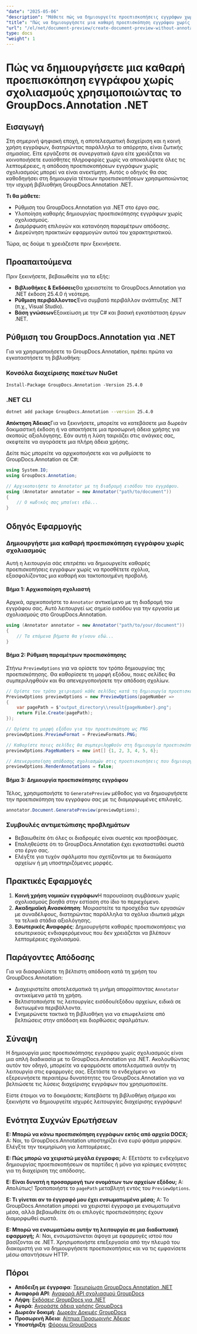 ```yaml
---
"date": "2025-05-06"
"description": "Μάθετε πώς να δημιουργείτε προεπισκοπήσεις εγγράφων χωρίς σχολιασμούς χρησιμοποιώντας το GroupDocs.Annotation για .NET, διασφαλίζοντας το απόρρητο και τη σαφήνεια σε συνεργατικά έργα."
"title": "Πώς να δημιουργήσετε μια καθαρή προεπισκόπηση εγγράφου χωρίς σχολιασμούς χρησιμοποιώντας το GroupDocs.Annotation .NET"
"url": "/el/net/document-preview/create-document-preview-without-annotations-groupdocs-dotnet/"
type: docs
"weight": 1
---
```


# Πώς να δημιουργήσετε μια καθαρή προεπισκόπηση εγγράφου χωρίς σχολιασμούς χρησιμοποιώντας το GroupDocs.Annotation .NET

## Εισαγωγή

Στη σημερινή ψηφιακή εποχή, η αποτελεσματική διαχείριση και η κοινή χρήση εγγράφων, διατηρώντας παράλληλα το απόρρητο, είναι ζωτικής σημασίας. Είτε εργάζεστε σε συνεργατικά έργα είτε χρειάζεται να κοινοποιήσετε ευαίσθητες πληροφορίες χωρίς να αποκαλύψετε όλες τις λεπτομέρειες, η απόδοση προεπισκοπήσεων εγγράφων χωρίς σχολιασμούς μπορεί να είναι ανεκτίμητη. Αυτός ο οδηγός θα σας καθοδηγήσει στη δημιουργία τέτοιων προεπισκοπήσεων χρησιμοποιώντας την ισχυρή βιβλιοθήκη GroupDocs.Annotation .NET.

**Τι θα μάθετε:**
- Ρύθμιση του GroupDocs.Annotation για .NET στο έργο σας.
- Υλοποίηση καθαρής δημιουργίας προεπισκόπησης εγγράφων χωρίς σχολιασμούς.
- Διαμόρφωση επιλογών και κατανόηση παραμέτρων απόδοσης.
- Διερεύνηση πρακτικών εφαρμογών αυτού του χαρακτηριστικού.

Τώρα, ας δούμε τι χρειάζεστε πριν ξεκινήσετε.

## Προαπαιτούμενα

Πριν ξεκινήσετε, βεβαιωθείτε για τα εξής:
- **Βιβλιοθήκες & Εκδόσεις**Θα χρειαστείτε το GroupDocs.Annotation για .NET έκδοση 25.4.0 ή νεότερη.
- **Ρύθμιση περιβάλλοντος**Ένα συμβατό περιβάλλον ανάπτυξης .NET (π.χ., Visual Studio).
- **Βάση γνώσεων**Εξοικείωση με την C# και βασική εγκατάσταση έργων .NET.

## Ρύθμιση του GroupDocs.Annotation για .NET

Για να χρησιμοποιήσετε το GroupDocs.Annotation, πρέπει πρώτα να εγκαταστήσετε τη βιβλιοθήκη:

### Κονσόλα διαχείρισης πακέτων NuGet
```shell
Install-Package GroupDocs.Annotation -Version 25.4.0
```

### .NET CLI
```bash
dotnet add package GroupDocs.Annotation --version 25.4.0
```

**Απόκτηση Άδειας**Για να ξεκινήσετε, μπορείτε να κατεβάσετε μια δωρεάν δοκιμαστική έκδοση ή να αποκτήσετε μια προσωρινή άδεια χρήσης για σκοπούς αξιολόγησης. Εάν αυτή η λύση ταιριάζει στις ανάγκες σας, σκεφτείτε να αγοράσετε μια πλήρη άδεια χρήσης.

Δείτε πώς μπορείτε να αρχικοποιήσετε και να ρυθμίσετε το GroupDocs.Annotation σε C#:

```csharp
using System.IO;
using GroupDocs.Annotation;

// Αρχικοποιήστε το Annotator με τη διαδρομή εισόδου του εγγράφου.
using (Annotator annotator = new Annotator("path/to/document"))
{
    // Ο κωδικός σας μπαίνει εδώ...
}
```

## Οδηγός Εφαρμογής

### Δημιουργήστε μια καθαρή προεπισκόπηση εγγράφου χωρίς σχολιασμούς

Αυτή η λειτουργία σάς επιτρέπει να δημιουργείτε καθαρές προεπισκοπήσεις εγγράφων χωρίς να προσθέτετε σχόλια, εξασφαλίζοντας μια καθαρή και τακτοποιημένη προβολή.

#### Βήμα 1: Αρχικοποίηση σχολιαστή
Αρχικά, αρχικοποιήστε το `Annotator` αντικείμενο με τη διαδρομή του εγγράφου σας. Αυτό λειτουργεί ως σημείο εισόδου για την εργασία με σχολιασμούς στο GroupDocs.Annotation.

```csharp
using (Annotator annotator = new Annotator("path/to/your/document"))
{
    // Τα επόμενα βήματα θα γίνουν εδώ...
}
```

#### Βήμα 2: Ρύθμιση παραμέτρων προεπισκόπησης

Στήνω `PreviewOptions` για να ορίσετε τον τρόπο δημιουργίας της προεπισκόπησης. Θα καθορίσετε τη μορφή εξόδου, ποιες σελίδες θα συμπεριληφθούν και θα απενεργοποιήσετε την απόδοση σχολίων.

```csharp
// Ορίστε τον τρόπο χειρισμού κάθε σελίδας κατά τη δημιουργία προεπισκόπησης
PreviewOptions previewOptions = new PreviewOptions(pageNumber =>
{
    var pagePath = $"output_directory\\result{pageNumber}.png";
    return File.Create(pagePath);
});

// Ορίστε τη μορφή εξόδου για την προεπισκόπηση ως PNG
previewOptions.PreviewFormat = PreviewFormats.PNG;

// Καθορίστε ποιες σελίδες θα συμπεριληφθούν στη δημιουργία προεπισκόπησης
previewOptions.PageNumbers = new int[] {1, 2, 3, 4, 5, 6};

// Απενεργοποίηση απόδοσης σχολιασμών στις προεπισκοπήσεις που δημιουργούνται
previewOptions.RenderAnnotations = false;
```

#### Βήμα 3: Δημιουργία προεπισκόπησης εγγράφου

Τέλος, χρησιμοποιήστε το `GeneratePreview` μέθοδος για να δημιουργήσετε την προεπισκόπηση του εγγράφου σας με τις διαμορφωμένες επιλογές.

```csharp
annotator.Document.GeneratePreview(previewOptions);
```

### Συμβουλές αντιμετώπισης προβλημάτων
- Βεβαιωθείτε ότι όλες οι διαδρομές είναι σωστές και προσβάσιμες.
- Επαληθεύστε ότι το GroupDocs.Annotation έχει εγκατασταθεί σωστά στο έργο σας.
- Ελέγξτε για τυχόν σφάλματα που σχετίζονται με τα δικαιώματα αρχείων ή μη υποστηριζόμενες μορφές.

## Πρακτικές Εφαρμογές

1. **Κοινή χρήση νομικών εγγράφων**Η παρουσίαση συμβάσεων χωρίς σχολιασμούς βοηθά στην εστίαση στο ίδιο το περιεχόμενο.
2. **Ακαδημαϊκή Ανασκόπηση**: Μοιραστείτε τα προσχέδια των εργασιών με συναδέλφους, διατηρώντας παράλληλα τα σχόλια ιδιωτικά μέχρι τα τελικά στάδια αξιολόγησης.
3. **Εσωτερικές Αναφορές**: Δημιουργήστε καθαρές προεπισκοπήσεις για εσωτερικούς ενδιαφερόμενους που δεν χρειάζεται να βλέπουν λεπτομέρειες σχολιασμού.

## Παράγοντες Απόδοσης

Για να διασφαλίσετε τη βέλτιστη απόδοση κατά τη χρήση του GroupDocs.Annotation:
- Διαχειριστείτε αποτελεσματικά τη μνήμη απορρίπτοντας `Annotator` αντικείμενα μετά τη χρήση.
- Βελτιστοποιήστε τις λειτουργίες εισόδου/εξόδου αρχείων, ειδικά σε δικτυωμένα περιβάλλοντα.
- Ενημερώνετε τακτικά τη βιβλιοθήκη για να επωφελείστε από βελτιώσεις στην απόδοση και διορθώσεις σφαλμάτων.

## Σύναψη

Η δημιουργία μιας προεπισκόπησης εγγράφου χωρίς σχολιασμούς είναι μια απλή διαδικασία με το GroupDocs.Annotation για .NET. Ακολουθώντας αυτόν τον οδηγό, μπορείτε να εφαρμόσετε αποτελεσματικά αυτήν τη λειτουργία στις εφαρμογές σας. Εξετάστε το ενδεχόμενο να εξερευνήσετε περαιτέρω δυνατότητες του GroupDocs.Annotation για να βελτιώσετε τις λύσεις διαχείρισης εγγράφων που χρησιμοποιείτε.

Είστε έτοιμοι να το δοκιμάσετε; Κατεβάστε τη βιβλιοθήκη σήμερα και ξεκινήστε να δημιουργείτε ισχυρές λειτουργίες διαχείρισης εγγράφων!

## Ενότητα Συχνών Ερωτήσεων

**Ε: Μπορώ να κάνω προεπισκόπηση εγγράφων εκτός από αρχεία DOCX;**
Α: Ναι, το GroupDocs.Annotation υποστηρίζει ένα ευρύ φάσμα μορφών. Ελέγξτε την τεκμηρίωση για λεπτομέρειες.

**Ε: Πώς μπορώ να χειριστώ μεγάλα έγγραφα;**
Α: Εξετάστε το ενδεχόμενο δημιουργίας προεπισκοπήσεων σε παρτίδες ή μόνο για κρίσιμες ενότητες για τη διαχείριση της απόδοσης.

**Ε: Είναι δυνατή η προσαρμογή των ονομάτων των αρχείων εξόδου;**
Α: Απολύτως! Τροποποιήστε το `pagePath` μεταβλητή εντός του `PreviewOptions`.

**Ε: Τι γίνεται αν το έγγραφό μου έχει ενσωματωμένα μέσα;**
Α: Το GroupDocs.Annotation μπορεί να χειριστεί έγγραφα με ενσωματωμένα μέσα, αλλά βεβαιωθείτε ότι οι επιλογές προεπισκόπησης έχουν διαμορφωθεί σωστά.

**Ε: Μπορώ να ενσωματώσω αυτήν τη λειτουργία σε μια διαδικτυακή εφαρμογή;**
Α: Ναι, ενσωματώνεται άψογα με εφαρμογές ιστού που βασίζονται σε .NET. Χρησιμοποιήστε επεξεργασία από την πλευρά του διακομιστή για να δημιουργήσετε προεπισκοπήσεις και να τις εμφανίσετε μέσω απαντήσεων HTTP.

## Πόροι
- **Απόδειξη με έγγραφα**: [Τεκμηρίωση GroupDocs.Annotation .NET](https://docs.groupdocs.com/annotation/net/)
- **Αναφορά API**: [Αναφορά API σχολιασμού GroupDocs](https://reference.groupdocs.com/annotation/net/)
- **Λήψη**: [Εκδόσεις GroupDocs για .NET](https://releases.groupdocs.com/annotation/net/)
- **Αγορά**: [Αγοράστε άδεια χρήσης GroupDocs](https://purchase.groupdocs.com/buy)
- **Δωρεάν δοκιμή**: [Δωρεάν Δοκιμές GroupDocs](https://releases.groupdocs.com/annotation/net/)
- **Προσωρινή Άδεια**: [Αίτημα Προσωρινής Άδειας](https://purchase.groupdocs.com/temporary-license/)
- **Υποστήριξη**: [Φόρουμ GroupDocs](https://forum.groupdocs.com/c/annotation/)